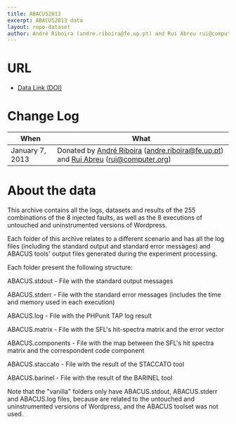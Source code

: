 ```yaml
---
title: ABACUS2013
excerpt: ABACUS2013 data
layout: repo-dataset
author: André Riboira (andre.riboira@fe.up.pt) and Rui Abreu rui@computer.org
---
```



# URL

* [Data Link (DOI)](https://doi.org/10.5281/zenodo.322470)


# Change Log

When | What---- | ----
January 7, 2013 | Donated by [André Riboira](/repo/people/data-donors/promise3.html) (andre.riboira@fe.up.pt) and [Rui Abreu](/repo/people/data-donors/promise3.html) (rui@computer.org)

# About the data

This archive contains all the logs, datasets and results of the 255 combinations
of the 8 injected faults, as well as the 8 executions of untouched and
uninstrumented versions of Wordpress.

Each folder of this archive relates to a different scenario and has all the log
files (including the standard output and standard error messages) and ABACUS
tools' output files generated during the experiment processing.

Each folder present the following structure:

ABACUS.stdout     - File with the standard output messages

ABACUS.stderr     - File with the standard error messages (includes the time and memory used in each execution)

ABACUS.log        - File with the PHPunit TAP log result

ABACUS.matrix     - File with the SFL's hit-spectra matrix and the error vector

ABACUS.components - File with the map between the SFL's hit spectra matrix and the correspondent code component

ABACUS.staccato   - File with the result of the STACCATO tool

ABACUS.barinel    - File with the result of the BARINEL tool

Note that the "vanilla" folders only have ABACUS.stdout, ABACUS.stderr and
ABACUS.log files, because are related to the untouched and uninstrumented
versions of Wordpress, and the ABACUS toolset was not used.
